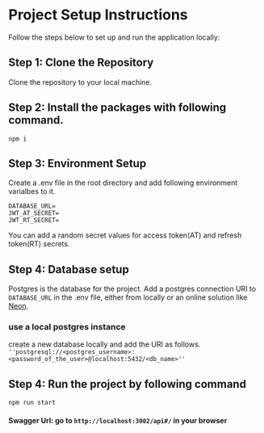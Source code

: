 # Project Setup Instructions

Follow the steps below to set up and run the application locally:

## Step 1: Clone the Repository

Clone the repository to your local machine.

## Step 2: Install the packages with following command.

```npm i```


## Step 3: Environment Setup

Create a .env file in the root directory and add following environment varialbes to it.

```
DATABASE_URL=
JWT_AT_SECRET=
JWT_RT_SECRET=
```
You can add a random secret values for access token(AT) and refresh token(RT) secrets. 

## Step 4: Database setup

Postgres is the database for the project. 
Add a postgres connection URI to ```DATABASE_URL``` in the .env file, either from locally or an online solution like [Neon](https://neon.tech/).

### use a local postgres instance
create a new database locally and add the URI as follows.<br>
```''postgresql://<postgres_username>:<password_of_the_user>@localhost:5432/<db_name>''```

## Step 4: Run the project by following command

```npm run start```

#### Swagger Url: go to ```http://localhost:3002/api#/``` in your browser
